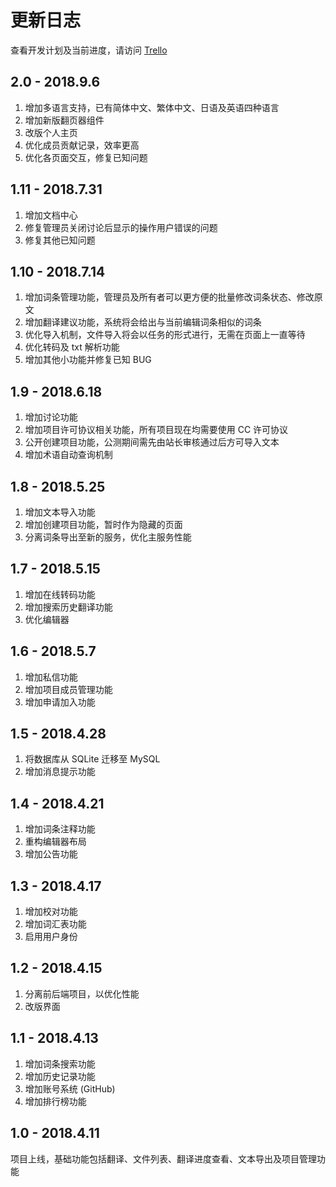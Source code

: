 # 更新日志
查看开发计划及当前进度，请访问 [Trello](https://trello.com/b/jdoIGajS/paratranz-%E5%B9%B3%E5%8F%B0%E5%BC%80%E5%8F%91%E8%AE%A1%E5%88%92)

## 2.0 - 2018.9.6
1. 增加多语言支持，已有简体中文、繁体中文、日语及英语四种语言
2. 增加新版翻页器组件
3. 改版个人主页
4. 优化成员贡献记录，效率更高
5. 优化各页面交互，修复已知问题

## 1.11 - 2018.7.31
1. 增加文档中心
2. 修复管理员关闭讨论后显示的操作用户错误的问题
3. 修复其他已知问题

## 1.10 - 2018.7.14
1. 增加词条管理功能，管理员及所有者可以更方便的批量修改词条状态、修改原文
2. 增加翻译建议功能，系统将会给出与当前编辑词条相似的词条
3. 优化导入机制，文件导入将会以任务的形式进行，无需在页面上一直等待
4. 优化转码及 txt 解析功能
5. 增加其他小功能并修复已知 BUG

## 1.9 - 2018.6.18
1. 增加讨论功能
2. 增加项目许可协议相关功能，所有项目现在均需要使用 CC 许可协议
3. 公开创建项目功能，公测期间需先由站长审核通过后方可导入文本
4. 增加术语自动查询机制

## 1.8 - 2018.5.25
1. 增加文本导入功能
2. 增加创建项目功能，暂时作为隐藏的页面
3. 分离词条导出至新的服务，优化主服务性能

## 1.7 - 2018.5.15
1. 增加在线转码功能
2. 增加搜索历史翻译功能
3. 优化编辑器

## 1.6 - 2018.5.7
1. 增加私信功能
2. 增加项目成员管理功能
3. 增加申请加入功能

## 1.5 - 2018.4.28
1. 将数据库从 SQLite 迁移至 MySQL
2. 增加消息提示功能

## 1.4 - 2018.4.21
1. 增加词条注释功能
2. 重构编辑器布局
3. 增加公告功能

## 1.3 - 2018.4.17
1. 增加校对功能
2. 增加词汇表功能
3. 启用用户身份

## 1.2 - 2018.4.15
1. 分离前后端项目，以优化性能
2. 改版界面

## 1.1 - 2018.4.13
1. 增加词条搜索功能
2. 增加历史记录功能
3. 增加账号系统 (GitHub)
4. 增加排行榜功能

## 1.0 - 2018.4.11
项目上线，基础功能包括翻译、文件列表、翻译进度查看、文本导出及项目管理功能
